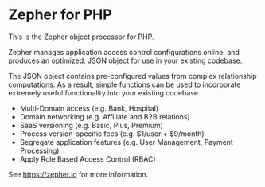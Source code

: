 # Zepher for PHP

This is the Zepher object processor for PHP.

Zepher manages application access control configurations online, and produces an optimized, JSON object for use in your existing codebase.

The JSON object contains pre-configured values from complex relationship computations. As a result, simple functions can be used to incorporate extremely useful functionality into your existing codebase.

* Multi-Domain access (e.g. Bank, Hospital)
* Domain networking (e.g. Affiliate and B2B relations)
* SaaS versioning (e.g. Basic, Plus, Premium)
* Process version-specific fees (e.g. $1/user + $9/month)
* Segregate application features (e.g. User Management, Payment Processing)
* Apply Role Based Access Control (RBAC)


See https://zepher.io for more information.